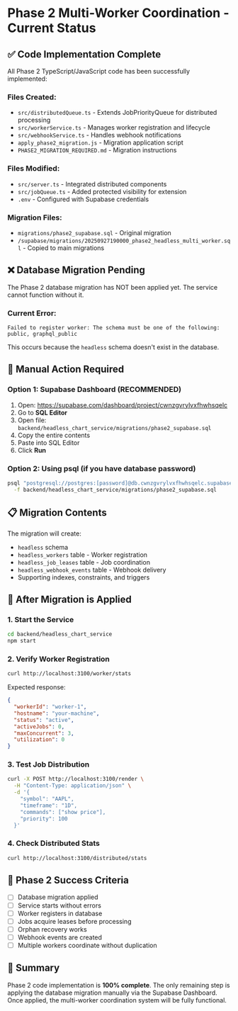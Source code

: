 # Phase 2 Multi-Worker Coordination - Current Status

## ✅ Code Implementation Complete
All Phase 2 TypeScript/JavaScript code has been successfully implemented:

### Files Created:
- `src/distributedQueue.ts` - Extends JobPriorityQueue for distributed processing
- `src/workerService.ts` - Manages worker registration and lifecycle  
- `src/webhookService.ts` - Handles webhook notifications
- `apply_phase2_migration.js` - Migration application script
- `PHASE2_MIGRATION_REQUIRED.md` - Migration instructions

### Files Modified:
- `src/server.ts` - Integrated distributed components
- `src/jobQueue.ts` - Added protected visibility for extension
- `.env` - Configured with Supabase credentials

### Migration Files:
- `migrations/phase2_supabase.sql` - Original migration
- `/supabase/migrations/20250927190000_phase2_headless_multi_worker.sql` - Copied to main migrations

## ❌ Database Migration Pending
The Phase 2 database migration has NOT been applied yet. The service cannot function without it.

### Current Error:
```
Failed to register worker: The schema must be one of the following: public, graphql_public
```

This occurs because the `headless` schema doesn't exist in the database.

## 🔧 Manual Action Required

### Option 1: Supabase Dashboard (RECOMMENDED)
1. Open: https://supabase.com/dashboard/project/cwnzgvrylvxfhwhsqelc
2. Go to **SQL Editor**
3. Open file: `backend/headless_chart_service/migrations/phase2_supabase.sql`
4. Copy the entire contents
5. Paste into SQL Editor
6. Click **Run**

### Option 2: Using psql (if you have database password)
```bash
psql "postgresql://postgres:[password]@db.cwnzgvrylvxfhwhsqelc.supabase.co:5432/postgres" \
  -f backend/headless_chart_service/migrations/phase2_supabase.sql
```

## 📋 Migration Contents
The migration will create:
- `headless` schema
- `headless_workers` table - Worker registration
- `headless_job_leases` table - Job coordination
- `headless_webhook_events` table - Webhook delivery
- Supporting indexes, constraints, and triggers

## 🚀 After Migration is Applied

### 1. Start the Service
```bash
cd backend/headless_chart_service
npm start
```

### 2. Verify Worker Registration
```bash
curl http://localhost:3100/worker/stats
```

Expected response:
```json
{
  "workerId": "worker-1",
  "hostname": "your-machine",
  "status": "active",
  "activeJobs": 0,
  "maxConcurrent": 3,
  "utilization": 0
}
```

### 3. Test Job Distribution
```bash
curl -X POST http://localhost:3100/render \
  -H "Content-Type: application/json" \
  -d '{
    "symbol": "AAPL",
    "timeframe": "1D",
    "commands": ["show price"],
    "priority": 100
  }'
```

### 4. Check Distributed Stats
```bash
curl http://localhost:3100/distributed/stats
```

## 🎯 Phase 2 Success Criteria
- [ ] Database migration applied
- [ ] Service starts without errors
- [ ] Worker registers in database
- [ ] Jobs acquire leases before processing
- [ ] Orphan recovery works
- [ ] Webhook events are created
- [ ] Multiple workers coordinate without duplication

## 📝 Summary
Phase 2 code implementation is **100% complete**. The only remaining step is applying the database migration manually via the Supabase Dashboard. Once applied, the multi-worker coordination system will be fully functional.